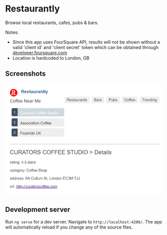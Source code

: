 # Restaurantly
Browse local restaurants, cafes, pubs & bars. 

Notes:
 - Since this app uses FourSquare API, results will not be shown without a valid 'client id' and 'client secret' token which can be obtained through [developer.foursquare.com](https://developer.foursquare.com/)
 - Location is hardcoded to London, GB

## Screenshots

![Coffee page](/src/assets/screenshots/coffee-screen.png?raw=true "Coffee page with listing detail")

## Development server

Run `ng serve` for a dev server. Navigate to `http://localhost:4200/`. The app will automatically reload if you change any of the source files.
